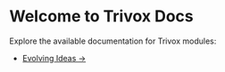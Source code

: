 # Welcome to Trivox Docs

Explore the available documentation for Trivox modules:

- [Evolving Ideas →](/evolving-ideas/)
